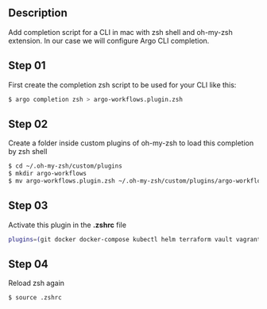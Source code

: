 ## Description
Add completion script for a CLI in mac with zsh shell and oh-my-zsh extension. In our case we will configure Argo CLI completion.

## Step 01
First create the completion zsh script to be used for your CLI like this:

```sh
$ argo completion zsh > argo-workflows.plugin.zsh
```

## Step 02
Create a folder inside custom plugins of oh-my-zsh to load this completion by zsh shell

```sh
$ cd ~/.oh-my-zsh/custom/plugins
$ mkdir argo-workflows
$ mv argo-workflows.plugin.zsh ~/.oh-my-zsh/custom/plugins/argo-workflows
```

## Step 03
Activate this plugin in the **.zshrc** file

```sh
plugins=(git docker docker-compose kubectl helm terraform vault vagrant azure aws argo-workflows)
```

## Step 04
Reload zsh again

```sh
$ source .zshrc
```
